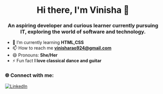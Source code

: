 <h1 align="center">Hi there, I'm Vinisha 👋</h1>
<h3 align="center">An aspiring developer and curious learner currently pursuing IT, exploring the world of software and technology.</h3>

- 🌱 I’m currently learning **HTML,CSS**
- 📫 How to reach me **vinisharao924@gmail.com**
- 😄 Pronouns: **She/Her**
- ⚡ Fun fact **I love classical dance and guitar**
### 🌐 Connect with me:
[![LinkedIn](https://img.shields.io/badge/LinkedIn-blue?logo=linkedin)](https://linkedin.com/in/vinisharao)


<!---
vinisharao/vinisharao is a ✨ special ✨ repository because its `README.md` (this file) appears on your GitHub profile.
You can click the Preview link to take a look at your changes.
--->
